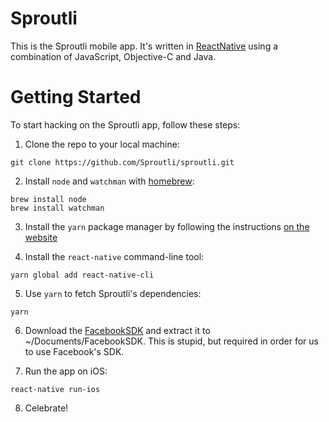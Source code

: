 # Sproutli
This is the Sproutli mobile app. It's written in [ReactNative](https://facebook.github.io/react-native/) using a combination of JavaScript, Objective-C and Java.

# Getting Started
To start hacking on the Sproutli app, follow these steps:

1. Clone the repo to your local machine:
```shell
git clone https://github.com/Sproutli/sproutli.git
```

2. Install `node` and `watchman` with [homebrew](http://brew.sh/):
```shell
brew install node
brew install watchman
```

3. Install the `yarn` package manager by following the instructions [on the website](https://yarnpkg.com/en/docs/install)

4. Install the `react-native` command-line tool:
```shell
yarn global add react-native-cli
```

5. Use `yarn` to fetch Sproutli's dependencies:
```shell
yarn
```

6. Download the [FacebookSDK](https://origincache.facebook.com/developers/resources/?id=facebook-ios-sdk-current.zip) and extract it to ~/Documents/FacebookSDK. This is stupid, but required in order for us to use Facebook's SDK.

7. Run the app on iOS:
```shell
react-native run-ios
```

8. Celebrate!
